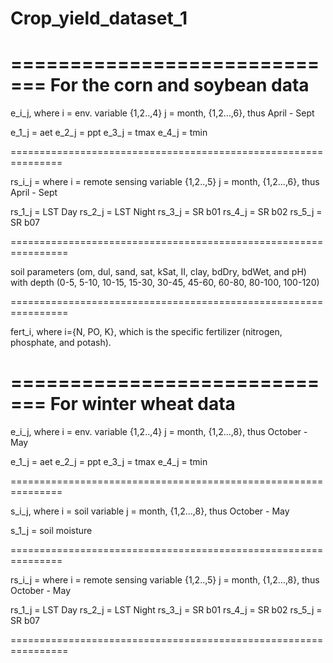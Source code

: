 # Crop_yield_dataset_1
=============================
For the corn and soybean data
==============================
e_i_j, where i = env. variable {1,2..,4}
	        j = month, {1,2...,6}, thus April - Sept

e_1_j = aet
e_2_j = ppt 
e_3_j = tmax 
e_4_j = tmin 

===============================================================

rs_i_j = where i = remote sensing variable {1,2..,5}
	        j = month, {1,2...,6}, thus April - Sept
 
rs_1_j = LST Day
rs_2_j = LST Night
rs_3_j = SR b01
rs_4_j = SR b02
rs_5_j = SR b07 

================================================================

soil parameters (om, dul, sand, sat, kSat, II, clay, bdDry, bdWet, and pH)
with depth (0-5, 5-10, 10-15, 15-30, 30-45, 45-60, 60-80, 80-100, 100-120)

================================================================

fert_i, where i={N, PO, K}, which is the specific fertilizer (nitrogen, phosphate, and potash).



=============================
For winter wheat data
==============================

e_i_j, where i = env. variable {1,2..,4}
	        j = month, {1,2...,8}, thus October - May

e_1_j = aet
e_2_j = ppt 
e_3_j = tmax 
e_4_j = tmin 

===============================================================

s_i_j, where i = soil variable
		   j = month, {1,2...,8}, thus October - May

s_1_j = soil moisture 



===============================================================

rs_i_j = where i = remote sensing variable {1,2..,5}
	        j = month, {1,2...,8}, thus October - May
 
rs_1_j = LST Day
rs_2_j = LST Night
rs_3_j = SR b01
rs_4_j = SR b02
rs_5_j = SR b07 

================================================================